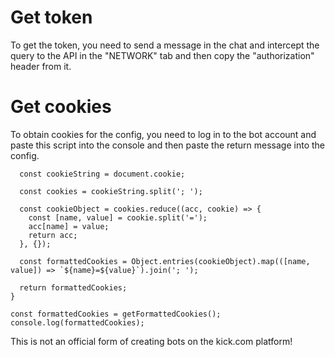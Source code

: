 <h1>Get token</h1>

To get the token, you need to send a message in the chat and intercept the query to the API in the "NETWORK" tab and then copy the "authorization" header from it.

<h1>Get cookies</h1>

To obtain cookies for the config, you need to log in to the bot account and paste this script into the console and then paste the return message into the config.

```function getFormattedCookies() {
  const cookieString = document.cookie;

  const cookies = cookieString.split('; ');

  const cookieObject = cookies.reduce((acc, cookie) => {
    const [name, value] = cookie.split('=');
    acc[name] = value;
    return acc;
  }, {});

  const formattedCookies = Object.entries(cookieObject).map(([name, value]) => `${name}=${value}`).join('; ');

  return formattedCookies;
}

const formattedCookies = getFormattedCookies();
console.log(formattedCookies);
```

<footer>This is not an official form of creating bots on the kick.com platform!</footer>
